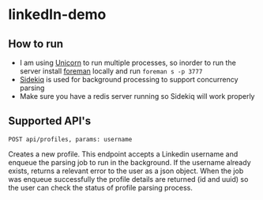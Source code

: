 # linkedIn-demo

## How to run

* I am using [Unicorn](http://unicorn.bogomips.org/) to run multiple processes, so inorder to run the server install [foreman](https://github.com/ddollar/foreman) locally and run `foreman s -p 3777`
* [Sidekiq](https://github.com/mperham/sidekiq) is used for background processing to support concurrency parsing
* Make sure you have a redis server running so Sidekiq will work properly

## Supported API's

```
POST api/profiles, params: username
``` 
Creates a new profile. This endpoint accepts a Linkedin username and enqueue the parsing job to run in the background. If the username already exists, returns a relevant error to the user as a json object. When the job was enqueue successfully the profile details are returned (id and uuid) so the user can check the status of profile parsing process.

